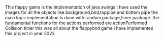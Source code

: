 This flappy game is the implementation of java swings
I have used the images for all the objects
like background,bird,toppipe and bottom pipe
the main logic implementation is done with
random package,timer package.
the fundamental functions for the actions performed are
actionPerformed 
Collision
timer 
this was all about the flappybird game 
i have implemented this project in year 2023
